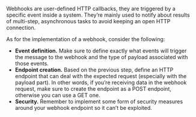 Webhooks are user-defined HTTP callbacks, they are triggered by a specific event inside a system. They’re mainly used to notify about results of multi-step, asynchronous tasks to avoid keeping an open HTTP connection.

As for the implementation of a webhook, consider the following:

- **Event definition.** Make sure to define exactly what events will trigger the message to the webhook and the type of payload associated with those events.
- **Endpoint creation.** Based on the previous step, define an HTTP endpoint that can deal with the expected request (especially with the payload part). In other words, if you’re receiving data in the webhook request, make sure to create the endpoint as a POST endpoint, otherwise you can use a GET one.
- **Security.** Remember to implement some form of security measures around your webhook endpoint so it can’t be exploited.